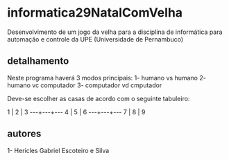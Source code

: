 # informatica29NatalComVelha

Desenvolvimento de um jogo da velha para a disciplina de informática para automação e controle da UPE (Universidade de Pernambuco)

## detalhamento

Neste programa haverá 3 modos principais: 
1- humano vs humano
2- humano vc computador
3- computador vd cmputador

Deve-se escolher as casas de acordo com o seguinte tabuleiro:

  1 | 2 | 3
 ---+---+---
  4 | 5 | 6
 ---+---+---
  7 | 8 | 9

## autores

1- Hericles Gabriel Escoteiro e Silva
